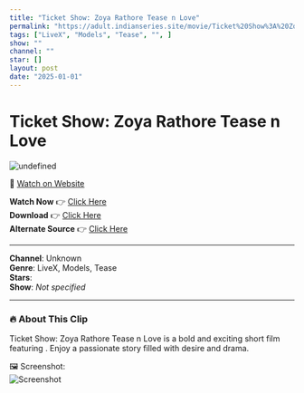 ```yaml
---
title: "Ticket Show: Zoya Rathore Tease n Love"
permalink: "https://adult.indianseries.site/movie/Ticket%20Show%3A%20Zoya%20Rathore%20Tease%20n%20Love"
tags: ["LiveX", "Models", "Tease", "", ]
show: ""
channel: ""
star: []
layout: post
date: "2025-01-01"
---
```


# Ticket Show: Zoya Rathore Tease n Love

![undefined](https://desisins.com/wp-content/uploads/2024/09/Zoya-Rathore-Tease-n-Love-DesiSins.com_cleanup.jpg)

🔗 [Watch on Website](https://adult.indianseries.site/movie/Ticket%20Show%3A%20Zoya%20Rathore%20Tease%20n%20Love)

**Watch Now** 👉 [Click Here](https://adult.indianseries.site/movie/Ticket%20Show%3A%20Zoya%20Rathore%20Tease%20n%20Love)  
**Download** 👉 [Click Here](https://adult.indianseries.site/movie/Ticket%20Show%3A%20Zoya%20Rathore%20Tease%20n%20Love)  
**Alternate Source** 👉 [Click Here](https://adult.indianseries.site/movie/Ticket%20Show%3A%20Zoya%20Rathore%20Tease%20n%20Love)

---

**Channel**: Unknown  
**Genre**: LiveX, Models, Tease  
**Stars**:   
**Show**: *Not specified*

---

### 🔥 About This Clip

Ticket Show: Zoya Rathore Tease n Love is a bold and exciting short film featuring . Enjoy a passionate story filled with desire and drama.
 
🖼️ Screenshot:  
![Screenshot](https://desisins.com/wp-content/uploads/2024/09/Zoya-Rathore-Tease-n-Love-DesiSins.com_cleanup.jpg)
